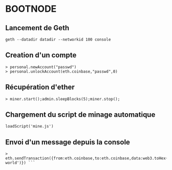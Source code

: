 # BOOTNODE

## Lancement de Geth

    geth --datadir datadir --networkid 100 console

## Creation d'un compte 

``` 
> personal.newAccount("passwd")
> personal.unlockAccount(eth.coinbase,"passwd",0)
```

## Récupération d'ether

```
> miner.start();admin.sleepBlocks(5);miner.stop();
```

## Chargement du script de minage automatique
    loadScript('mine.js')

## Envoi d'un message depuis la console

    > eth.sendTransaction({from:eth.coinbase,to:eth.coinbase,data:web3.toHex('hello world')}) ```
